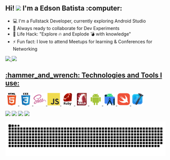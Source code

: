 <h2 align="left">
 Hi! <img src="https://user-images.githubusercontent.com/42378118/110234147-e3259600-7f4e-11eb-95be-0c4047144dea.gif" width="30"> I'm a Edson Batista :computer: 
</h2> 

- :computer: I'm a Fullstack Developer, currently exploring Android Studio
- :rocket: Always ready to collaborate for Dev Experiments
- :dart: Life Hack: "Explore :fire: and Explode :bomb: with knowledge"
- :zap: Fun fact: I love to attend Meetups for learning & Conferences for Networking<br>
<div align="left">
  <a href="https://github.com/edsonbatista">
  <img height="180em" src="https://github-readme-stats.vercel.app/api?username=edsonbatista&show_icons=true&theme=dracula&include_all_commits=true&count_private=true"/>
  <img height="180em" src="https://github-readme-stats.vercel.app/api/top-langs/?username=edsonbatista&layout=compact&langs_count=7&theme=dracula"/>
</div>
</h2> 
<h2 align="left">:hammer_and_wrench: Technologies and Tools I use:</h2>
<p align="left">
    <a href="https://www.w3.org/html/" target="_blank"> <img src="https://raw.githubusercontent.com/devicons/devicon/master/icons/html5/html5-original-wordmark.svg" alt="html5" width="40" height="40"/> </a>
    <a href="https://www.w3schools.com/css/" target="_blank"> <img src="https://raw.githubusercontent.com/devicons/devicon/master/icons/css3/css3-original-wordmark.svg" alt="css3" width="40" height="40"/> </a>
<a href="https://sass-lang.com" target="_blank"> <img src="https://raw.githubusercontent.com/devicons/devicon/master/icons/sass/sass-original.svg" alt="sass" width="40" height="40"/> </a>
    <a href="https://developer.mozilla.org/en-US/docs/Web/JavaScript" target="_blank"> <img src="https://raw.githubusercontent.com/devicons/devicon/master/icons/javascript/javascript-original.svg" alt="javascript" width="40" height="40"/> </a>
    <a href="https://www.ruby-lang.org/" target="_blank"> <img src="https://raw.githubusercontent.com/devicons/devicon/master/icons/ruby/ruby-original-wordmark.svg" alt="ruby" width="40" height="40"/> </a>   
   <a href="https://rubyonrails.org/" target="_blank"> <img src="https://raw.githubusercontent.com/devicons/devicon/master/icons/rails/rails-original-wordmark.svg" alt="rails" width="40" height="40"/> </a>        
   <a href="https://www.android.com/intl/pt-BR_br/" target="_blank"> <img src="https://raw.githubusercontent.com/devicons/devicon/master/icons/android/android-original.svg" alt="androidstudio" width="40" height="40"/> </a>     
   <a href="https://developer.android.com/studio"" target="_blank"> <img src="https://raw.githubusercontent.com/devicons/devicon/master/icons/androidstudio/androidstudio-original.svg" alt="Android" width="40" height="40"/> </a>     
   <a href="https://developer.android.com/studio"" target="_blank"> <img src="https://raw.githubusercontent.com/devicons/devicon/master/icons/swift/swift-original.svg" alt="Swift" width="40" height="40"/> </a>  
   <a href="https://developer.android.com/studio"" target="_blank"> <img src="https://raw.githubusercontent.com/devicons/devicon/master/icons/xcode/xcode-original.svg" alt="Xcode" width="40" height="40"/> </a>   
 
<div> 
  <a href="https://instagram.com/edsonbatistax" target="_blank"><img src="https://img.shields.io/badge/-Instagram-%23E4405F?style=for-the-badge&logo=instagram&logoColor=white" target="_blank"></a>
  <a href="https://www.linkedin.com/in/edsonbatistax/" target="_blank"><img src="https://img.shields.io/badge/-LinkedIn-%230077B5?style=for-the-badge&logo=linkedin&logoColor=white" target="_blank"></a> 
  <a href = "mailto:edxon2010@gmail.com"><img src="https://img.shields.io/badge/-Gmail-%23333?style=for-the-badge&logo=gmail&logoColor=Green" target="_blank"></a>
  <a href="https://www.edsonbatista.com/" target="_blank"><img src="https://img.shields.io/website-up-down-green-red/http/monip.org.svg?style=for-the-badge&logo=linktree&logoColor=green"></a>
</div>

![snake gif](https://github.com/edsonbatista/edsonbatista/blob/output/github-contribution-grid-snake.svg)
